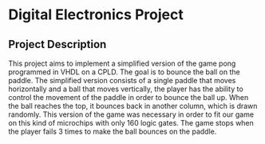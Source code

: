 # Digital Electronics Project

## Project Description
This project aims to implement a simplified version of the game pong programmed in VHDL on a CPLD. The goal is to bounce the ball on the paddle. The simplified version consists of a single paddle that moves horizontally and a ball that moves vertically, the player has the ability to control the movement of the paddle in order to bounce the ball up. When the ball reaches the top, it bounces back in another column, which is drawn randomly. This version of the game was necessary in order to fit our game on this kind of microchips with only 160 logic gates. The game stops when the player fails 3 times to make the ball bounces on the paddle.
